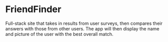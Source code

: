 # FriendFinder
Full-stack site that takes in results from user surveys, then compares their answers with those from other users. The app will then display the name and picture of the user with the best overall match.
